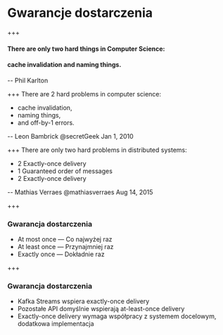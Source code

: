 
# Gwarancje dostarczenia


+++
#### There are only two hard things in Computer Science: 
#### cache invalidation and naming things.
-- Phil Karlton


+++
There are 2 hard problems in computer science:
* cache invalidation, 
* naming things, 
* and off-by-1 errors.

-- Leon Bambrick @secretGeek
Jan 1, 2010



+++
There are only two hard problems in distributed systems: 
* 2 Exactly-once delivery 
* 1 Guaranteed order of messages 
* 2 Exactly-once delivery

-- Mathias Verraes @mathiasverraes
Aug 14, 2015



+++
### Gwarancja dostarczenia
* At most once — Co najwyżej raz
* At least once — Przynajmniej raz
* Exactly once — Dokładnie raz



+++
### Gwarancja dostarczenia
* Kafka Streams wspiera exactly-once delivery 
* Pozostałe API domyślnie wspierają at-least-once delivery
* Exactly-once delivery wymaga współpracy z systemem docelowym, dodatkowa implementacja